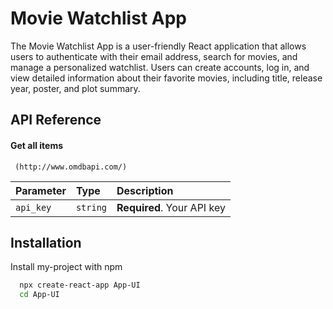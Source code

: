 
# Movie Watchlist App

The Movie Watchlist App is a user-friendly React application that allows users to authenticate with their email address, search for movies, and manage a personalized watchlist. Users can create accounts, log in, and view detailed information about their favorite movies, including title, release year, poster, and plot summary.

## API Reference

#### Get all items

```http
 (http://www.omdbapi.com/)
```

| Parameter | Type     | Description                |
| :-------- | :------- | :------------------------- |
| `api_key` | `string` | **Required**. Your API key |






## Installation

Install my-project with npm

```bash
  npx create-react-app App-UI
  cd App-UI
```
    
